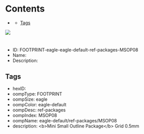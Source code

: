 



Contents
========

* [](#)
	* [Tags](#tags)
  
![][im]
# 

- ID: FOOTPRINT-eagle-eagle-default-ref-packages-MSOP08
- Name: 
- Description: 

## Tags

- hexID: 
- oompType: FOOTPRINT
- oompSize: eagle
- oompColor: eagle-default
- oompDesc: ref-packages
- oompIndex: MSOP08
- oompName: eagle-default/ref-packages/MSOP08
- description: &lt;b&gt;Mini Small Outline Package&lt;/b&gt; Grid 0.5mm



[im]: image.png
